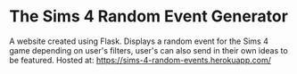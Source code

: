 # The Sims 4 Random Event Generator

A website created using Flask. Displays a random event for the Sims 4 game depending on user's filters, user's can also send in their own ideas to be featured. Hosted at: https://sims-4-random-events.herokuapp.com/